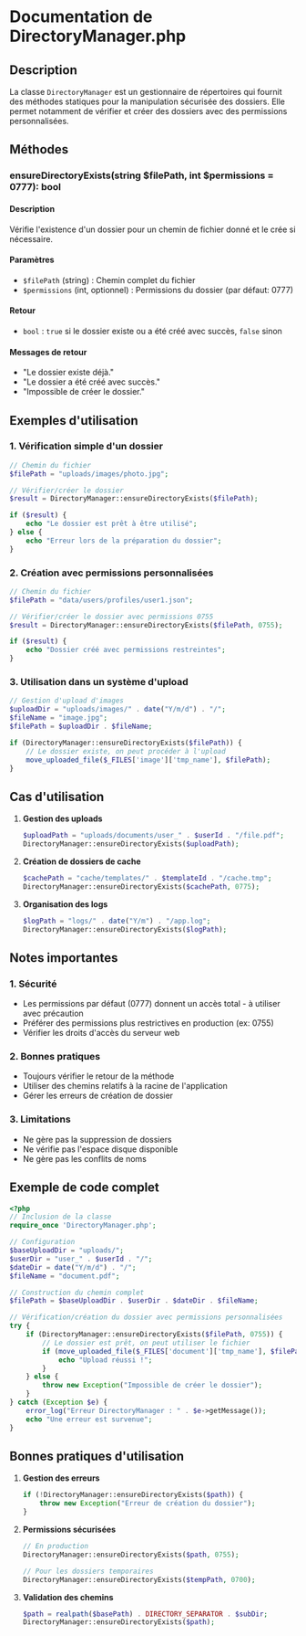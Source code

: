 # Documentation de DirectoryManager.php

## Description
La classe `DirectoryManager` est un gestionnaire de répertoires qui fournit des méthodes statiques pour la manipulation sécurisée des dossiers. Elle permet notamment de vérifier et créer des dossiers avec des permissions personnalisées.

## Méthodes

### ensureDirectoryExists(string $filePath, int $permissions = 0777): bool

#### Description
Vérifie l'existence d'un dossier pour un chemin de fichier donné et le crée si nécessaire.

#### Paramètres
- `$filePath` (string) : Chemin complet du fichier
- `$permissions` (int, optionnel) : Permissions du dossier (par défaut: 0777)

#### Retour
- `bool` : `true` si le dossier existe ou a été créé avec succès, `false` sinon

#### Messages de retour
- "Le dossier existe déjà."
- "Le dossier a été créé avec succès."
- "Impossible de créer le dossier."

## Exemples d'utilisation

### 1. Vérification simple d'un dossier
```php
// Chemin du fichier
$filePath = "uploads/images/photo.jpg";

// Vérifier/créer le dossier
$result = DirectoryManager::ensureDirectoryExists($filePath);

if ($result) {
    echo "Le dossier est prêt à être utilisé";
} else {
    echo "Erreur lors de la préparation du dossier";
}
```

### 2. Création avec permissions personnalisées
```php
// Chemin du fichier
$filePath = "data/users/profiles/user1.json";

// Vérifier/créer le dossier avec permissions 0755
$result = DirectoryManager::ensureDirectoryExists($filePath, 0755);

if ($result) {
    echo "Dossier créé avec permissions restreintes";
}
```

### 3. Utilisation dans un système d'upload
```php
// Gestion d'upload d'images
$uploadDir = "uploads/images/" . date("Y/m/d") . "/";
$fileName = "image.jpg";
$filePath = $uploadDir . $fileName;

if (DirectoryManager::ensureDirectoryExists($filePath)) {
    // Le dossier existe, on peut procéder à l'upload
    move_uploaded_file($_FILES['image']['tmp_name'], $filePath);
}
```

## Cas d'utilisation

1. **Gestion des uploads**
   ```php
   $uploadPath = "uploads/documents/user_" . $userId . "/file.pdf";
   DirectoryManager::ensureDirectoryExists($uploadPath);
   ```

2. **Création de dossiers de cache**
   ```php
   $cachePath = "cache/templates/" . $templateId . "/cache.tmp";
   DirectoryManager::ensureDirectoryExists($cachePath, 0775);
   ```

3. **Organisation des logs**
   ```php
   $logPath = "logs/" . date("Y/m") . "/app.log";
   DirectoryManager::ensureDirectoryExists($logPath);
   ```

## Notes importantes

### 1. Sécurité
- Les permissions par défaut (0777) donnent un accès total - à utiliser avec précaution
- Préférer des permissions plus restrictives en production (ex: 0755)
- Vérifier les droits d'accès du serveur web

### 2. Bonnes pratiques
- Toujours vérifier le retour de la méthode
- Utiliser des chemins relatifs à la racine de l'application
- Gérer les erreurs de création de dossier

### 3. Limitations
- Ne gère pas la suppression de dossiers
- Ne vérifie pas l'espace disque disponible
- Ne gère pas les conflits de noms

## Exemple de code complet
```php
<?php
// Inclusion de la classe
require_once 'DirectoryManager.php';

// Configuration
$baseUploadDir = "uploads/";
$userDir = "user_" . $userId . "/";
$dateDir = date("Y/m/d") . "/";
$fileName = "document.pdf";

// Construction du chemin complet
$filePath = $baseUploadDir . $userDir . $dateDir . $fileName;

// Vérification/création du dossier avec permissions personnalisées
try {
    if (DirectoryManager::ensureDirectoryExists($filePath, 0755)) {
        // Le dossier est prêt, on peut utiliser le fichier
        if (move_uploaded_file($_FILES['document']['tmp_name'], $filePath)) {
            echo "Upload réussi !";
        }
    } else {
        throw new Exception("Impossible de créer le dossier");
    }
} catch (Exception $e) {
    error_log("Erreur DirectoryManager : " . $e->getMessage());
    echo "Une erreur est survenue";
}
```

## Bonnes pratiques d'utilisation

1. **Gestion des erreurs**
   ```php
   if (!DirectoryManager::ensureDirectoryExists($path)) {
       throw new Exception("Erreur de création du dossier");
   }
   ```

2. **Permissions sécurisées**
   ```php
   // En production
   DirectoryManager::ensureDirectoryExists($path, 0755);
   
   // Pour les dossiers temporaires
   DirectoryManager::ensureDirectoryExists($tempPath, 0700);
   ```

3. **Validation des chemins**
   ```php
   $path = realpath($basePath) . DIRECTORY_SEPARATOR . $subDir;
   DirectoryManager::ensureDirectoryExists($path);
   ```
